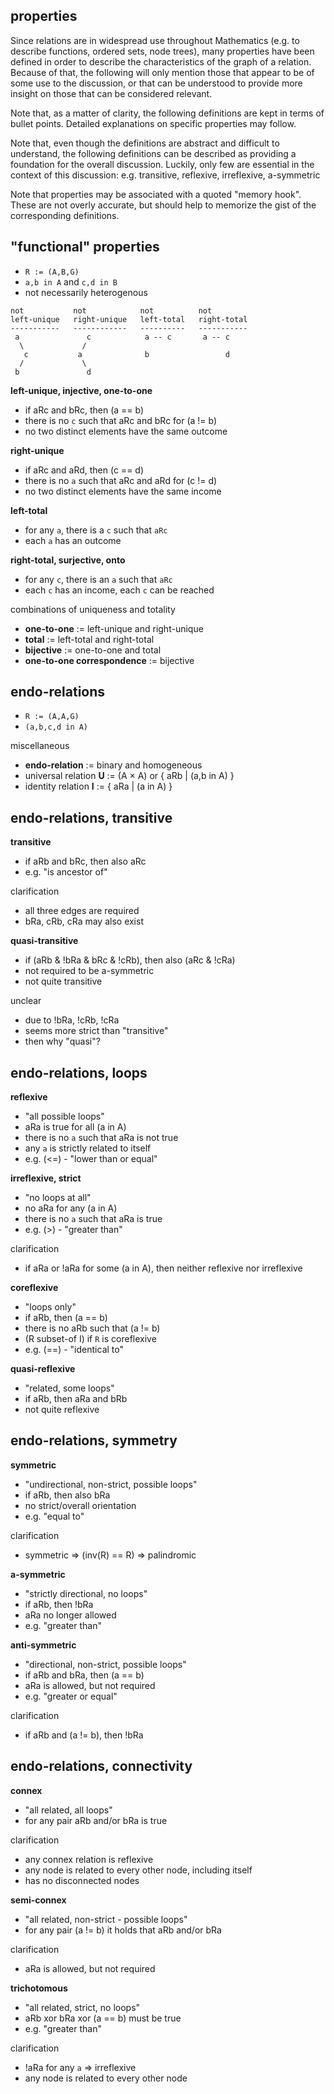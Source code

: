 
<!-- ======================================================================= -->
## properties

Since relations are in widespread use throughout Mathematics (e.g. to describe
functions, ordered sets, node trees), many properties have been defined in
order to describe the characteristics of the graph of a relation. Because of
that, the following will only mention those that appear to be of some use to
the discussion, or that can be understood to provide more insight on those
that can be considered relevant.

Note that, as a matter of clarity, the following definitions are kept in terms
of bullet points. Detailed explanations on specific properties may follow.

Note that, even though the definitions are abstract and difficult to understand,
the following definitions can be described as providing a foundation for the
overall discussion. Luckily, only few are essential in the context of this
discussion: e.g. transitive, reflexive, irreflexive, a-symmetric

Note that properties may be associated with a quoted "memory hook". These are
not overly accurate, but should help to memorize the gist of the corresponding
definitions.

<!-- ======================================================================= -->
## "functional" properties

* `R := (A,B,G)`
* `a,b in A` and `c,d in B`
* not necessarily heterogenous

```
not           not            not          not
left-unique   right-unique   left-total   right-total
-----------   ------------   ----------   -----------
 a               c            a -- c       a -- c
  \             /
   c           a              b                 d
  /             \
 b               d
```

**left-unique, injective, one-to-one**

* if aRc and bRc, then (a == b)
* there is no `c` such that aRc and bRc for (a != b)
* no two distinct elements have the same outcome

**right-unique**

* if aRc and aRd, then (c == d)
* there is no `a` such that aRc and aRd for (c != d)
* no two distinct elements have the same income

**left-total**

* for any `a`, there is a `c` such that `aRc`
* each `a` has an outcome

**right-total, surjective, onto**

* for any `c`, there is an `a` such that `aRc`
* each `c` has an income, each `c` can be reached

combinations of uniqueness and totality

* **one-to-one** := left-unique and right-unique
* **total** := left-total and right-total
* **bijective** := one-to-one and total
* **one-to-one correspondence** := bijective

<!-- ======================================================================= -->
## endo-relations

* `R := (A,A,G)`
* `(a,b,c,d in A)`

miscellaneous

* **endo-relation** := binary and homogeneous
* universal relation **U** := (A × A) or { aRb | (a,b in A) }
* identity relation **I** := { aRa | (a in A) }

<!-- ======================================================================= -->
## endo-relations, transitive

**transitive**

* if aRb and bRc, then also aRc
* e.g. "is ancestor of"

clarification

* all three edges are required
* bRa, cRb, cRa may also exist

**quasi-transitive**

* if (aRb & !bRa & bRc & !cRb), then also (aRc & !cRa)
* not required to be a-symmetric
* not quite transitive

unclear

* due to !bRa, !cRb, !cRa
* seems more strict than "transitive"
* then why "quasi"?

<!-- ======================================================================= -->
## endo-relations, loops

**reflexive**

* "all possible loops"
* aRa is true for all (a in A)
* there is no `a` such that aRa is not true
* any `a` is strictly related to itself
* e.g. (<=) - "lower than or equal"

**irreflexive, strict**

* "no loops at all"
* no aRa for any (a in A)
* there is no `a` such that aRa is true
* e.g. (>) - "greater than"

clarification

* if aRa or !aRa for some (a in A),
  then neither reflexive nor irreflexive

**coreflexive**

* "loops only"
* if aRb, then (a == b)
* there is no aRb such that (a != b)
* (R subset-of I) if `R` is coreflexive
* e.g. (==) - "identical to"

**quasi-reflexive**

* "related, some loops"
* if aRb, then aRa and bRb
* not quite reflexive

<!-- ======================================================================= -->
## endo-relations, symmetry

**symmetric**

* "undirectional, non-strict, possible loops"
* if aRb, then also bRa
* no strict/overall orientation
* e.g. "equal to"

clarification

* symmetric => (inv(R) == R) => palindromic

**a-symmetric**

* "strictly directional, no loops"
* if aRb, then !bRa
* aRa no longer allowed
* e.g. "greater than"

**anti-symmetric**

* "directional, non-strict, possible loops"
* if aRb and bRa, then (a == b)
* aRa is allowed, but not required
* e.g. "greater or equal"

clarification

* if aRb and (a != b), then !bRa

<!-- ======================================================================= -->
## endo-relations, connectivity

**connex**

* "all related, all loops"
* for any pair aRb and/or bRa is true

clarification

* any connex relation is reflexive
* any node is related to every other node, including itself
* has no disconnected nodes

**semi-connex**

* "all related, non-strict - possible loops"
* for any pair (a != b) it holds that aRb and/or bRa

clarification

* aRa is allowed, but not required

**trichotomous**

* "all related, strict, no loops"
* aRb xor bRa xor (a == b) must be true
* e.g. "greater than"

clarification

* !aRa for any `a` => irreflexive
* any node is related to every other node

